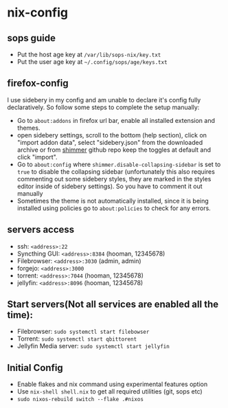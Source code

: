 # nix-config

## sops guide
- Put the host age key at ```/var/lib/sops-nix/key.txt```
- Put the user age key at ```~/.config/sops/age/keys.txt```

## firefox-config

I use sidebery in my config and am unable to declare it's config fully declaratively. So follow some steps to complete the setup manually:
- Go to ```about:addons``` in firefox url bar, enable all installed extension and themes.
- open sidebery settings, scroll to the bottom (help section),
click on "import addon data",
select "sidebery.json" from the downloaded archive or from [shimmer](https://github.com/nuclearcodecat/shimmer) github repo
keep the toggles at default and click "import".
- Go to ```about:config``` where ```shimmer.disable-collapsing-sidebar``` is set to ```true``` to disable the collapsing sidebar (unfortunately this also requires commenting out some sidebery styles, they are marked in the styles editor inside of sidebery settings). So you have to comment it out manually
- Sometimes the theme is not automatically installed, since it is being installed using policies go to ```about:policies``` to check for any errors.


## servers access 
- ssh: ```<address>:22```
- Syncthing GUI: ```<address>:8384``` (hooman, 12345678)
- Filebrowser: ```<address>:3030``` (admin, admin)
- forgejo: ```<address>:3000```
- torrent: ```<address>:7044```  (hooman, 12345678)
- jellyfin: ```<address>:8096```  (hooman, 12345678)


## Start servers(Not all services are enabled all the time):
- Filebrowser: ```sudo systemctl start filebowser```
- Torrent: ```sudo systemctl start qbittorent```
- Jellyfin Media server: ```sudo systemctl start jellyfin```


## Initial Config
- Enable flakes and nix command using experimental features option
- Use ```nix-shell shell.nix``` to get all required utilities (git, sops etc)
- ```sudo nixos-rebuild switch --flake .#nixos```
